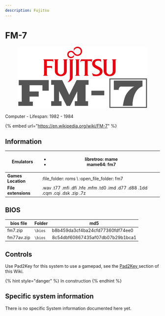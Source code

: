 ```yaml
---
description: Fujitsu
---
```


# FM-7

<figure><img src="https://raw.githubusercontent.com/fabricecaruso/es-theme-carbon/52ff37c9e265587d006945a2ba695b5a962b3a3d/art/logos/fm7.svg" alt=""><figcaption></figcaption></figure>

Computer - Lifespan: 1982 - 1984

{% embed url="https://en.wikipedia.org/wiki/FM-7" %}

## Information

| **Emulators**       | <ul><li>libretroo: mame</li><li>mame64: fm7</li></ul>                          |   |
| ------------------- | ------------------------------------------------------------------------------ | - |
| **Games Location**  | :file\_folder: roms \ :open\_file\_folder: fm7                                 |   |
| **File extensions** | .wav .t77 .mfi .dfi .hfe .mfm .td0 .imd .d77 .d88 .1dd .cqm .cqi .dsk .zip .7z |   |

## BIOS

| bios file  | Folder  | md5                              |
| ---------- | ------- | -------------------------------- |
| fm7.zip    | `\bios` | b8b459da3cf4ba24cfd77360fdf74ee0 |
| fm77av.zip | `\bios` | 8c54dbf60867435af07db07b29b1bca1 |

## Controls

Use Pad2Key for this system to use a gamepad, see the [Pad2Key ](../../../../controllers/pad2key.md)section of this Wiki.

{% hint style="danger" %}
In construction
{% endhint %}

## Specific system information

There is no specific System information documented here yet.

